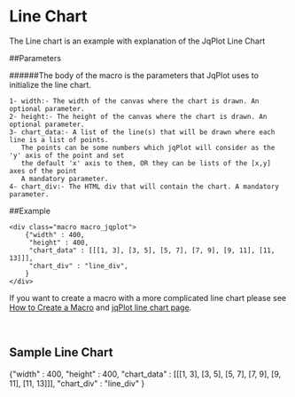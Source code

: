 [line chart]:http://www.jqplot.com/tests/coretests.php
# Line Chart

The Line chart is an example with explanation of the JqPlot Line Chart

##Parameters

######The body of the macro is the parameters that JqPlot uses to initialize the line chart.

    1- width:- The width of the canvas where the chart is drawn. An optional parameter.  
    2- height:- The height of the canvas where the chart is drawn. An optional parameter.  
    3- chart_data:- A list of the line(s) that will be drawn where each line is a list of points.  
       The points can be some numbers which jqPlot will consider as the 'y' axis of the point and set  
       the default 'x' axis to them, OR they can be lists of the [x,y] axes of the point  
       A mandatory parameter.  
    4- chart_div:- The HTML div that will contain the chart. A mandatory parameter.  

##Example

    <div class="macro macro_jqplot">
        {"width" : 400,
         "height" : 400,
         "chart_data" : [[[1, 3], [3, 5], [5, 7], [7, 9], [9, 11], [11, 13]]],
         "chart_div" : "line_div",
        }
    </div>
    
If you want to create a macro with a more complicated line chart please see [How to Create a Macro](/sampleapp/#/alkiradocs/Macros_HOWTO) and [jqPlot line chart page][line chart].

<br />

## Sample Line Chart

<div class="macro macro_jqplot">
{"width" : 400,
 "height" : 400,
 "chart_data" : [[[1, 3], [3, 5], [5, 7], [7, 9], [9, 11], [11, 13]]],
 "chart_div" : "line_div"
}
</div>
